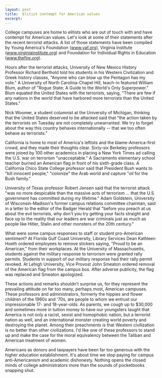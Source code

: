 ```yaml
---
layout: post
title:  Elitist contempt for American values
excerpt:
---
```




            

    

            

College campuses are home to elitists who are out of touch with and have contempt for American values. Let's look at some of their statements after the recent terrorist attacks. A list of those statements have been compiled by Young America's Foundation (www.yaf.org), Virginia Institute (www.virginiainstitute.org) and Foundation for Individual Rights in Education (www.thefire.org). 

Hours after the terrorist attacks, University of New Mexico History Professor Richard Berthold told his students in his Western Civilization and Greek history classes, "Anyone who can blow up the Pentagon has my vote." A University of North Carolina-Chapel Hill, teach-in featured William Blum, author of "Rogue State: A Guide to the World's Only Superpower." Blum equated the United States with the terrorists, saying, "There are few if any nations in the world that have harbored more terrorists than the United States." 

Nick Woomer, a student columnist at the University of Michigan, thinking that the United States deserved to be attacked said that "the action taken by the terrorists on Tuesday are not completely unwarranted. We try to forget about the way this country behaves internationally -- that we too often behave as terrorists." 

California is home to most of America's leftists and the blame-America-first crowd, and they made their thoughts clear. Sixty-six Berkeley professors were joined by 100 other academics in placing a New York Times ad calling the U.S. war on terrorism "unacceptable." A Sacramento elementary school teacher burned an American flag in front of his sixth-grade class. A California Chico State College professor said that President Bush wants to "kill innocent people," "colonize" the Arab world and capture "oil for the Bush family." 

University of Texas professor Robert Jensen said that the terrorist attack "was no more despicable than the massive acts of terrorism ... that the U.S. government has committed during my lifetime." Adam Goldstein, University of Wisconsin-Madison's former campus relations committee chairman, said in a letter to the editor of the Badger Herald that "before you preach at us about the evil terrorists, why don't you try getting your facts straight and face up to the reality that our leaders are war criminals just as much as people like Hitler, Stalin and other monsters of the 20th century." 

What were some campus responses to staff or student pro-American sentiment? At Florida Gulf Coast University, Library Services Dean Kathleen Hoeth ordered employees to remove stickers saying, "Proud to be an American," from their workplaces. At the University of Massachusetts, students against the military response to terrorism were granted rally permits. Students in support of our military response had their rally permit revoked. At Lehigh University, Vice Provost John Smeaton ordered removal of the American flag from the campus bus. After adverse publicity, the flag was replaced and Smeaton apologized. 

These actions and remarks shouldn't surprise us, for they represent the prevailing attitude on far too many, perhaps most, American campuses. These professors and administrators, formerly the hippies and flower children of the 1960s and '70s, are people to whom we entrust our impressionable 17- and 18-year-olds. As parents, we cough up to $30,000 and sometimes more in tuition money to have our youngsters taught that America is not only a racist, sexist and homophobic nation, but a terrorist nation as well, and an international monster creating world poverty and destroying the planet. Among their preachments is that Western civilization is no better than other civilizations. I'd like one of these professors to stand up and make the case for the moral equivalency between the Taliban and American treatment of women. 

Americans as donors and taxpayers have been far too generous with the higher education establishment. It's about time we stop paying for campus anti-Americanism and academic dishonesty. Nothing opens the closed minds of college administrators more than the sounds of pocketbooks snapping shut. 

        
